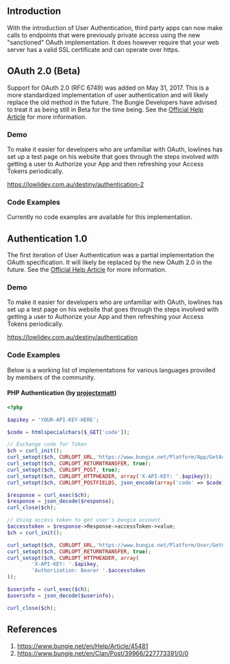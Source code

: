 ## Introduction
With the introduction of User Authentication, third party apps can now make calls to endpoints that were previously private access using the new "sanctioned" OAuth implementation. It does however require that your web server has a valid SSL certificate and can operate over https.

## OAuth 2.0 (Beta)
Support for OAuth 2.0 (RFC 6749) was added on May 31, 2017. This is a more standardized implementation of user authentication and will likely replace the old method in the future. The Bungie Developers have advised to treat it as being still in Beta for the time being. See the [Official Help Article](https://www.bungie.net/en/Clan/Post/39966/227773391/0/0) for more information.

### Demo
To make it easier for developers who are unfamiliar with OAuth, lowlines has set up a test page on his website that goes through the steps involved with getting a user to Authorize your App and then refreshing your Access Tokens periodically.

https://lowlidev.com.au/destiny/authentication-2

### Code Examples
Currently no code examples are available for this implementation.

## Authentication 1.0
The first iteration of User Authentication was a partial implementation the OAuth specification. It will likely be replaced by the new OAuth 2.0 in the future. See the [Official Help Article](https://www.bungie.net/en/Help/Article/45481) for more information.

### Demo
To make it easier for developers who are unfamiliar with OAuth, lowlines has set up a test page on his website that goes through the steps involved with getting a user to Authorize your App and then refreshing your Access Tokens periodically.

https://lowlidev.com.au/destiny/authentication

### Code Examples
Below is a working list of implementations for various languages provided by members of the community.

#### PHP Authentication (by [projectxmatt](https://www.bungie.net/en/User/Profile/5434199))
```php
<?php

$apikey = 'YOUR-API-KEY-HERE';

$code = htmlspecialchars($_GET['code']);

// Exchange code for Token
$ch = curl_init();
curl_setopt($ch, CURLOPT_URL,'https://www.bungie.net/Platform/App/GetAccessTokensFromCode/');
curl_setopt($ch, CURLOPT_RETURNTRANSFER, true);
curl_setopt($ch, CURLOPT_POST, true);
curl_setopt($ch, CURLOPT_HTTPHEADER, array('X-API-KEY: '.$apikey));
curl_setopt($ch, CURLOPT_POSTFIELDS, json_encode(array('code' => $code)));

$response = curl_exec($ch);
$response = json_decode($response);
curl_close($ch);

// Using access token to get user's bungie account
$accesstoken = $response->Response->accessToken->value;
$ch = curl_init();

curl_setopt($ch, CURLOPT_URL,'https://www.bungie.net/Platform/User/GetCurrentBungieAccount/');
curl_setopt($ch, CURLOPT_RETURNTRANSFER, true);
curl_setopt($ch, CURLOPT_HTTPHEADER, array(
        'X-API-KEY: '.$apikey,
        'Authorization: Bearer '.$accesstoken
));

$userinfo = curl_exec($ch);
$userinfo = json_decode($userinfo);

curl_close($ch);
```

## References
1. https://www.bungie.net/en/Help/Article/45481
2. https://www.bungie.net/en/Clan/Post/39966/227773391/0/0